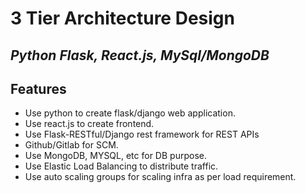 # 3 Tier Architecture Design
## _Python Flask, React.js, MySql/MongoDB_

## Features

- Use python to create flask/django web application.
- Use react.js to create frontend.
- Use Flask-RESTful/Django rest framework for REST APIs
- Github/Gitlab for SCM.
- Use MongoDB, MYSQL, etc for DB purpose.
- Use Elastic Load Balancing to distribute traffic.
- Use auto scaling groups for scaling infra as per load requirement.
